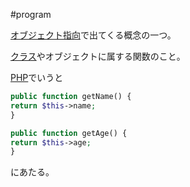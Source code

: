 #program 

[オブジェクト指向](オブジェクト指向.md)で出てくる概念の一つ。

[クラス](クラス.md)やオブジェクトに属する関数のこと。

[PHP](PHP.md)でいうと
```php
public function getName() {
return $this->name; 
}

public function getAge() {
return $this->age; 
}
```
にあたる。
